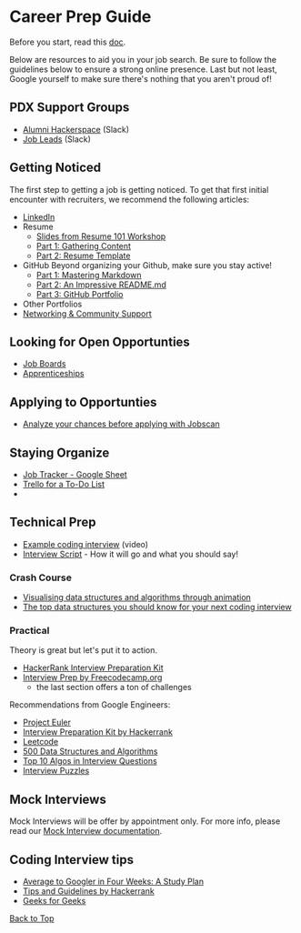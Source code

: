 # <a href="top"></a>Career Prep Guide

Before you start, read this [doc](README.md).

Below are resources to aid you in your job search. Be sure to follow the guidelines below to ensure a strong online presence. Last but not least, Google yourself to make sure there's nothing that you aren't proud of!



## PDX Support Groups
- [Alumni Hackerspace](https://portlandcodeguild.slack.com/archives/C010L9P9A4Q) (Slack)
- [Job Leads](https://portlandcodeguild.slack.com/archives/C1CFFULCE) (Slack)

## <a href="getting-noticed"></a>Getting Noticed

The first step to getting a job is getting noticed. To get that first initial encounter with recruiters, we recommend the following articles:

- [LinkedIn](https://github.com/PdxCodeGuild/career-guide/blob/master/linkedin/linkedin.md)
- <a href="resume"></a>Resume
  - [Slides from Resume 101 Workshop](https://docs.google.com/presentation/d/1gz5M2BbGGWw4dfspEc3ncsy5vNP5Mx7J_Df7_hFYPCk/edit#slide=id.p)
  - [Part 1: Gathering Content](https://github.com/PdxCodeGuild/career-guide/blob/master/resume/resume.md)
  - [Part 2: Resume Template](https://docs.google.com/document/d/1XQm8zTHvvz-_ldEifbvAUPXgGbZYwbAUnTuSyIvaCgQ/edit?usp=sharing)
- GitHub
Beyond organizing your Github, make sure you stay active!
  - [Part 1: Mastering Markdown](https://github.com/PdxCodeGuild/career-guide/blob/master/markdown/markdown.md)
  - [Part 2: An Impressive README.md](https://github.com/PdxCodeGuild/career-guide/blob/master/github/readmes.md)
  - [Part 3: GitHub Portfolio](github/github-portfolio.md)
- Other Portfolios
- [Networking & Community Support](https://github.com/PdxCodeGuild/career-guide/blob/master/networking.md)

## <a href="looking"></a>Looking for Open Opportunties
- [Job Boards](applying-to-jobs/job-boards.md)
- [Apprenticeships](applying-to-jobs/apprenticeships.md)

## <a href="applying"></a>Applying to Opportunties
- [Analyze your chances before applying with Jobscan](applying-to-jobs/jobscan.md)

## <a href="organize"></a>Staying Organize
- [Job Tracker - Google Sheet](https://docs.google.com/spreadsheets/d/1v4NXFGfQ5p-OH_WLgXusKAoLg8kSDi90H6ylJyBlYaE/edit?usp=sharing)
- [Trello for a To-Do List](http://trello.com/)
- []()

## <a href="technical-prep"></a>Technical Prep
- [Example coding interview](https://www.youtube.com/watch?v=XKu_SEDAykw) (video)
- [Interview Script](https://github.com/PdxCodeGuild/career-guide/blob/master/interview_script.md) - How it will go and what you should say!

### Crash Course
- [Visualising data structures and algorithms through animation](https://visualgo.net/en)
- [The top data structures you should know for your next coding interview](https://www.freecodecamp.org/news/the-top-data-structures-you-should-know-for-your-next-coding-interview-36af0831f5e3/)

### Practical
Theory is great but let's put it to action.
- [HackerRank Interview Preparation Kit](https://www.hackerrank.com/interview/interview-preparation-kit)
- [Interview Prep by Freecodecamp.org](https://www.freecodecamp.org/learn/)
  - the last section offers a ton of challenges

Recommendations from Google Engineers:
- [Project Euler](https://projecteuler.net/)
- [Interview Preparation Kit by Hackerrank](https://www.hackerrank.com/interview/interview-preparation-kit)
- [Leetcode](https://leetcode.com/)
- [500 Data Structures and Algorithms](https://www.quora.com/q/kqxqbzywcunzbyyp/500-Data-Structures-and-Algorithms-interview-questions-and-their-solutions)
- [Top 10 Algos in Interview Questions](https://www.geeksforgeeks.org/top-10-algorithms-in-interview-questions/)
- [Interview Puzzles](https://www.geeksforgeeks.org/category/puzzles/)

## Mock Interviews
Mock Interviews will be offer by appointment only. For more info, please read our [Mock Interview documentation](mock-interviews.md).

## <a href="tips"></a>Coding Interview tips
- [Average to Googler in Four Weeks: A Study Plan](https://www.linkedin.com/pulse/average-googler-four-weeks-study-plan-milad-naseri/?trk=v-feed)
- [Tips and Guidelines by Hackerrank](https://www.hackerrank.com/interview/interview-preparation-kit/tips-and-guidelines/videos)
- [Geeks for Geeks](https://www.geeksforgeeks.org/)

[Back to Top](#top)
